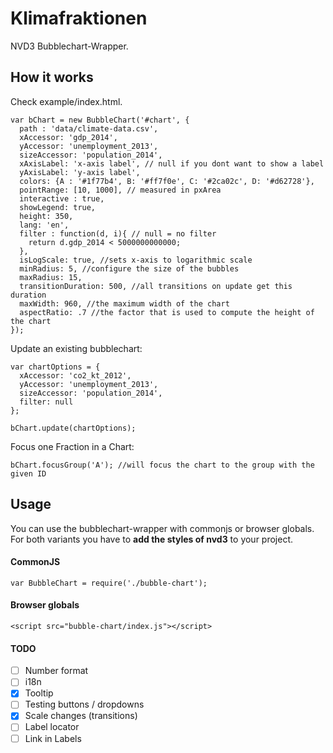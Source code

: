 # Klimafraktionen

NVD3 Bubblechart-Wrapper.

## How it works

Check example/index.html.

```
var bChart = new BubbleChart('#chart', { 
  path : 'data/climate-data.csv', 
  xAccessor: 'gdp_2014',
  yAccessor: 'unemployment_2013',
  sizeAccessor: 'population_2014',
  xAxisLabel: 'x-axis label', // null if you dont want to show a label
  yAxisLabel: 'y-axis label',
  colors: {A : '#1f77b4', B: '#ff7f0e', C: '#2ca02c', D: '#d62728'},
  pointRange: [10, 1000], // measured in pxArea
  interactive : true,
  showLegend: true,
  height: 350,
  lang: 'en',
  filter : function(d, i){ // null = no filter
    return d.gdp_2014 < 5000000000000;
  },
  isLogScale: true, //sets x-axis to logarithmic scale
  minRadius: 5, //configure the size of the bubbles
  maxRadius: 15,
  transitionDuration: 500, //all transitions on update get this duration
  maxWidth: 960, //the maximum width of the chart
  aspectRatio: .7 //the factor that is used to compute the height of the chart
});
```

Update an existing bubblechart:

```
var chartOptions = {
  xAccessor: 'co2_kt_2012',
  yAccessor: 'unemployment_2013',
  sizeAccessor: 'population_2014',
  filter: null
};

bChart.update(chartOptions);
```

Focus one Fraction in a Chart:

```
bChart.focusGroup('A'); //will focus the chart to the group with the given ID
```

## Usage 

You can use the bubblechart-wrapper with commonjs or browser globals.
For both variants you have to **add the styles of nvd3** to your project.

#### CommonJS

```
var BubbleChart = require('./bubble-chart');

```

#### Browser globals

```
<script src="bubble-chart/index.js"></script>
```

#### TODO

- [ ] Number format
- [ ] i18n
- [X] Tooltip
- [ ] Testing buttons / dropdowns
- [X] Scale changes (transitions)
- [ ] Label locator
- [ ] Link in Labels